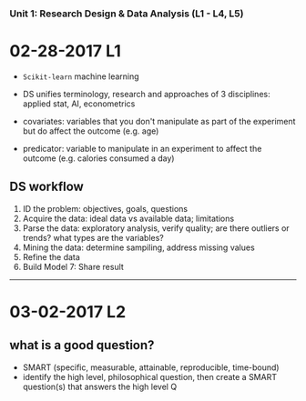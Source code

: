### Unit 1: Research Design & Data Analysis	(L1 - L4, L5)

# 02-28-2017 L1

- `Scikit-learn` machine learning
- DS unifies terminology, research and approaches of 3 disciplines: applied stat, AI, econometrics

- covariates: variables that you don't manipulate as part of the experiment but do affect the outcome (e.g. age)
- predicator: variable to manipulate in an experiment to affect the outcome (e.g. calories consumed a day)

## DS workflow

1. ID the problem: objectives, goals, questions 
2. Acquire the data: ideal data vs available data; limitations
3. Parse the data: exploratory analysis, verify quality; are there outliers or trends? what types are the variables?
4. Mining the data: determine sampiling, address missing values
5. Refine the data
6. Build Model
7: Share result

---

# 03-02-2017 L2

## what is a good question?
- SMART (specific, measurable, attainable, reproducible, time-bound)
- identify the high level, philosophical question, then create a SMART question(s) that answers the high level Q

